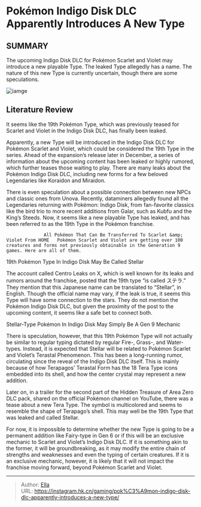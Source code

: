 # Pokémon Indigo Disk DLC Apparently Introduces A New Type


## SUMMARY 



  The upcoming Indigo Disk DLC for Pokémon Scarlet and Violet may introduce a new playable Type.   The leaked Type allegedly has a name.   The nature of this new Type is currently uncertain, though there are some speculations.  

![iamge](https://static1.srcdn.com/wordpress/wp-content/uploads/2023/11/_1-pok-mon-indigo-disk-dlc-apparently-introduces-a-new-type.jpg)

## Literature Review

It seems like the 19th Pokémon Type, which was previously teased for Scarlet and Violet in the Indigo Disk DLC, has finally been leaked.




Apparently, a new Type will be introduced in the Indigo Disk DLC for Pokémon Scarlet and Violet, which could be considered the 19th Type in the series. Ahead of the expansion’s release later in December, a series of information about the upcoming content has been leaked or highly rumored, which further teases those waiting to play. There are many leaks about the Pokémon Indigo Disk DLC, including new forms for a few beloved Legendaries like Koraidon and Miraidon.




There is even speculation about a possible connection between new NPCs and classic ones from Unova. Recently, dataminers allegedly found all the Legendaries returning with Pokémon: Indigo Disk, from fan-favorite classics like the bird trio to more recent additions from Galar, such as Kubfu and the King’s Steeds. Now, it seems like a new playable Type has leaked, and has been referred to as the 19th Type in the Pokémon franchise.

                  All Pokémon That Can Be Transferred To Scarlet &amp; Violet From HOME   Pokémon Scarlet and Violet are getting over 100 creatures and forms not previously obtainable in the Generation 9 games. Here are all of them.   


 19th Pokémon Type In Indigo Disk May Be Called Stellar 
          

The account called Centro Leaks on X, which is well known for its leaks and rumors around the franchise, posted that the 19th type “is called ステラ.” They mention that this Japanese name can be translated to “Stellar”, in English. Though the official name may vary, if the leak is true, it seems this Type will have some connection to the stars. They do not mention the Pokémon Indigo Disk DLC, but given the proximity of the post to the upcoming content, it seems like a safe bet to connect both.






 Stellar-Type Pokémon In Indigo Disk May Simply Be A Gen 9 Mechanic 
          

There is speculation, however, that this 19th Pokémon Type will not actually be similar to regular typing dictated by regular Fire-, Grass-, and Water-types. Instead, it is expected that Stellar will be related to Pokémon Scarlet and Violet’s Terastal Phenomenon. This has been a long-running rumor, circulating since the reveal of the Indigo Disk DLC itself. This is mainly because of how Terapagos’ Terastal Form has the 18 Tera Type icons embedded into its shell, and how the center crystal may represent a new addition.


 




Later on, in a trailer for the second part of the Hidden Treasure of Area Zero DLC pack, shared on the official Pokémon channel on YouTube, there was a tease about a new Tera Type. The symbol is multicolored and seems to resemble the shape of Terapago’s shell. This may well be the 19th Type that was leaked and called Stellar.

For now, it is impossible to determine whether the new Type is going to be a permanent addition like Fairy-type in Gen 6 or if this will be an exclusive mechanic to Scarlet and Violet’s Indigo Disk DLC. If it is something akin to the former, it will be groundbreaking, as it may modify the entire chain of strengths and weaknesses and even the typing of certain creatures. If it is an exclusive mechanic, however, it is likely that it will not impact the franchise moving forward, beyond Pokémon Scarlet and Violet.



---

> Author: [Ella](https://instagram.hk.cn/)  
> URL: https://instagram.hk.cn/gaming/pok%C3%A9mon-indigo-disk-dlc-apparently-introduces-a-new-type/  

